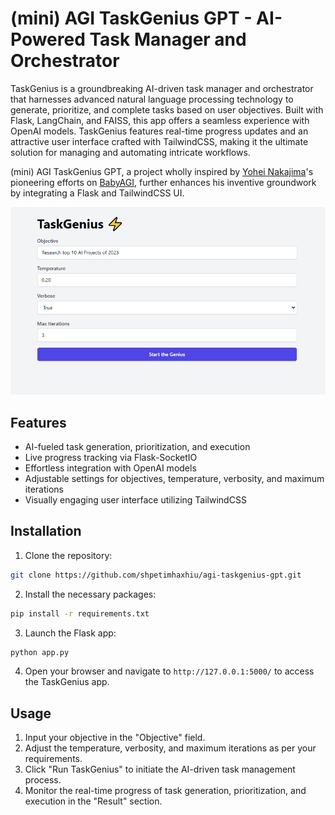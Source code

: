 # (mini) AGI TaskGenius GPT - AI-Powered Task Manager and Orchestrator

TaskGenius is a groundbreaking AI-driven task manager and orchestrator that harnesses advanced natural language processing technology to generate, prioritize, and complete tasks based on user objectives. Built with Flask, LangChain, and FAISS, this app offers a seamless experience with OpenAI models. TaskGenius features real-time progress updates and an attractive user interface crafted with TailwindCSS, making it the ultimate solution for managing and automating intricate workflows.

(mini) AGI TaskGenius GPT, a project wholly inspired by [Yohei Nakajima](https://twitter.com/yoheinakajima)'s pioneering efforts on [BabyAGI](https://github.com/yoheinakajima/babyagi/tree/main), further enhances his inventive groundwork by integrating a Flask and TailwindCSS UI. 

![(mini) AGI TaskGenius GPT Screenshot](screenshot.png)

## Features

- AI-fueled task generation, prioritization, and execution
- Live progress tracking via Flask-SocketIO
- Effortless integration with OpenAI models
- Adjustable settings for objectives, temperature, verbosity, and maximum iterations
- Visually engaging user interface utilizing TailwindCSS


## Installation

1. Clone the repository:

```bash
git clone https://github.com/shpetimhaxhiu/agi-taskgenius-gpt.git
```

2. Install the necessary packages:

```bash
pip install -r requirements.txt
```

3. Launch the Flask app:

```bash
python app.py
```

4. Open your browser and navigate to `http://127.0.0.1:5000/` to access the TaskGenius app.

## Usage

1. Input your objective in the "Objective" field.
2. Adjust the temperature, verbosity, and maximum iterations as per your requirements.
3. Click "Run TaskGenius" to initiate the AI-driven task management process.
4. Monitor the real-time progress of task generation, prioritization, and execution in the "Result" section.
